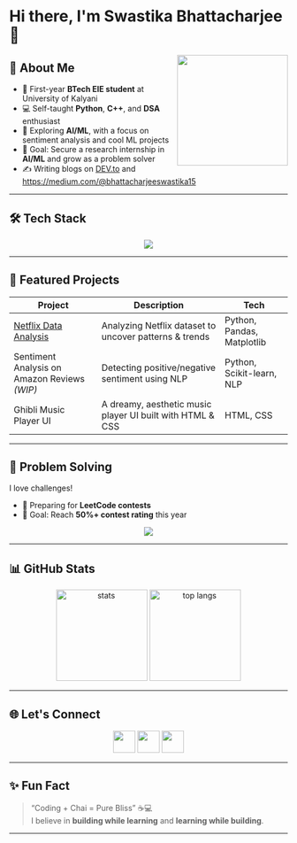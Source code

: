 
# Hi there, I'm Swastika Bhattacharjee 👋

<img align="right" src="https://media.giphy.com/media/WUlplcMpOCEmTGBtBW/giphy.gif" width="200">

## 🚀 About Me  
- 🌱 First-year **BTech EIE student** at University of Kalyani  
- 💻 Self-taught **Python**, **C++**, and **DSA** enthusiast  
- 🤖 Exploring **AI/ML**, with a focus on sentiment analysis and cool ML projects  
- 🎯 Goal: Secure a research internship in **AI/ML** and grow as a problem solver  
- ✍️ Writing blogs on [DEV.to](https://dev.to/swastika_bhattacharjee_aa) and https://medium.com/@bhattacharjeeswastika15

---

## 🛠️ Tech Stack
<p align="center">
  <img src="https://skillicons.dev/icons?i=python,cpp,java,html,css,js,git,github,linux" />
</p>

---

## 🌟 Featured Projects
| Project | Description | Tech |
|----------|-------------|------|
| [Netflix Data Analysis](https://github.com/Swastika3647/Netflix-Data-Analysis-) | Analyzing Netflix dataset to uncover patterns & trends | Python, Pandas, Matplotlib |
| Sentiment Analysis on Amazon Reviews *(WIP)* | Detecting positive/negative sentiment using NLP | Python, Scikit-learn, NLP |
| Ghibli Music Player UI | A dreamy, aesthetic music player UI built with HTML & CSS | HTML, CSS |

---

## 🧩 Problem Solving
I love challenges!  
- 🌱 Preparing for **LeetCode contests**  
- 🎯 Goal: Reach **50%+ contest rating** this year  

<p align="center">
  <img src="https://leetcode.card.workers.dev/Swastika3647?theme=dark&font=baloo&extension=null" />
</p>

---

## 📊 GitHub Stats
<p align="center">
  <img src="https://github-readme-stats.vercel.app/api?username=Swastika3647&show_icons=true&theme=radical" alt="stats" height="165">
  <img src="https://github-readme-stats.vercel.app/api/top-langs/?username=Swastika3647&layout=compact&theme=radical" alt="top langs" height="165">
</p>

---

## 🌐 Let's Connect
<p align="center">
  <a href="https://www.linkedin.com/in/swastika-bhattacharjee-76741126b/"><img src="https://skillicons.dev/icons?i=linkedin" height="40"></a>
  <a href="https://dev.to/swastika_bhattacharjee_aa"><img src="https://skillicons.dev/icons?i=devto" height="40"></a>
  <a href="https://leetcode.com/u/Swastika3647/"><img src="https://leetcode.com/static/images/LeetCode_logo_rvs.png" height="40"></a>
</p>

---

## ✨ Fun Fact
> “Coding + Chai = Pure Bliss” ☕💻  
> I believe in **building while learning** and **learning while building**. 

---
